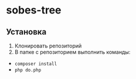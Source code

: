 # sobes-tree

## Установка

1. Клонировать репозиторий
2. В папке с репозиторием выполнить команды:
* `composer install`
* `php do.php`
